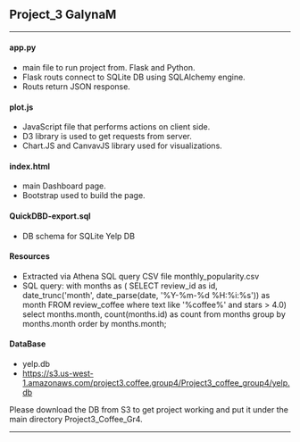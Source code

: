 ## Project_3 GalynaM
----------------------------------------------------------------------------------------------------

#### app.py
- main file to run project from. Flask and Python.
- Flask routs connect to SQLite DB using SQLAlchemy engine.
- Routs return JSON response.

#### plot.js
- JavaScript file that performs actions on client side.
- D3 library is used to get requests from server.
- Chart.JS and CanvavJS library used for visualizations.

#### index.html
- main Dashboard page.
- Bootstrap used to build the page.

#### QuickDBD-export.sql
- DB schema for SQLite Yelp DB

#### Resources
- Extracted via Athena SQL query CSV file monthly_popularity.csv
- SQL query:
  with
  months as
      ( SELECT review_id as id, date_trunc('month', date_parse(date, '%Y-%m-%d %H:%i:%s')) as month
        FROM review_coffee
        where text like '%coffee%' and stars > 4.0)
    select months.month, count(months.id) as count from months
    group by months.month
    order by months.month;

#### DataBase
- yelp.db 
- https://s3.us-west-1.amazonaws.com/project3.coffee.group4/Project3_coffee_group4/yelp.db

Please download the DB from S3 to get project working and put it under the main directory Project3_Coffee_Gr4.

----------------------------------------------------------------------------------------------------
